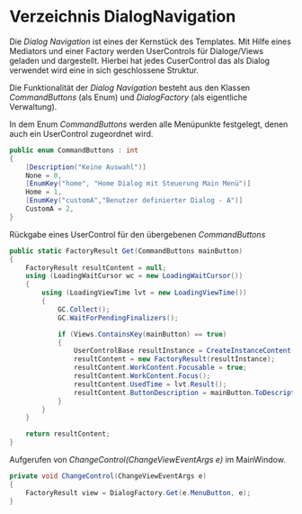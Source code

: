 ﻿# Verzeichnis DialogNavigation

Die *Dialog Navigation* ist eines der Kernstück des Templates. Mit Hilfe eines Mediators und einer Factory werden UserControls für Dialoge/Views geladen und dargestellt. Hierbei hat jedes CuserControl das als Dialog verwendet wird eine in sich geschlossene Struktur.

Die Funktionalität der *Dialog Navigation* besteht aus den Klassen *CommandButtons* (als Enum) und *DialogFactory* (als eigentliche Verwaltung).

In dem Enum *CommandButtons* werden alle Menüpunkte festgelegt, denen auch ein UserControl zugeordnet wird.
```csharp
public enum CommandButtons : int
{
    [Description("Keine Auswahl")]
    None = 0,
    [EnumKey("home", "Home Dialog mit Steuerung Main Menü")]
    Home = 1,
    [EnumKey("customA","Benutzer definierter Dialog - A")]
    CustomA = 2,
}
```

Rückgabe eines UserControl für den übergebenen *CommandButtons*
```csharp
public static FactoryResult Get(CommandButtons mainButton)
{
    FactoryResult resultContent = null;
    using (LoadingWaitCursor wc = new LoadingWaitCursor())
    {
        using (LoadingViewTime lvt = new LoadingViewTime())
        {
            GC.Collect();
            GC.WaitForPendingFinalizers();

            if (Views.ContainsKey(mainButton) == true)
            {
                UserControlBase resultInstance = CreateInstanceContent(mainButton, null);
                resultContent = new FactoryResult(resultInstance);
                resultContent.WorkContent.Focusable = true;
                resultContent.WorkContent.Focus();
                resultContent.UsedTime = lvt.Result();
                resultContent.ButtonDescription = mainButton.ToDescription();
            }
        }
    }

    return resultContent;
}
```

Aufgerufen von *ChangeControl(ChangeViewEventArgs e)* im MainWindow.
```csharp
private void ChangeControl(ChangeViewEventArgs e)
{
    FactoryResult view = DialogFactory.Get(e.MenuButton, e);
}
```